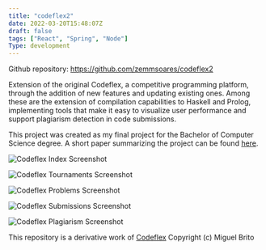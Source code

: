 ```yaml
---
title: "codeflex2"
date: 2022-03-20T15:48:07Z
draft: false
tags: ["React", "Spring", "Node"]
Type: development
---
```


Github repository: https://github.com/zemmsoares/codeflex2

Extension of the original Codeflex, a competitive programming platform, through the addition of new features and updating existing ones. Among these are the extension of compilation capabilities to Haskell and Prolog, implementing tools that make it easy to visualize user performance and support plagiarism detection in code submissions.

This project was created as my final project for the Bachelor of Computer Science degree. A short paper summarizing the project can be found [here](/articles/codeflex-shortpaper.pdf).

![Codeflex Index Screenshot](/projects/codeflex/index.webp)

![Codeflex Tournaments Screenshot](/projects/codeflex/torneios.webp)

![Codeflex Problems Screenshot](/projects/codeflex/problem.webp)

![Codeflex Submissions Screenshot](/projects/codeflex/submissions.webp)

![Codeflex Plagiarism Screenshot](/projects/codeflex/plag.webp)

This repository is a derivative work of [Codeflex](https://github.com/miguelfbrito/Codeflex)
Copyright (c) Miguel Brito
